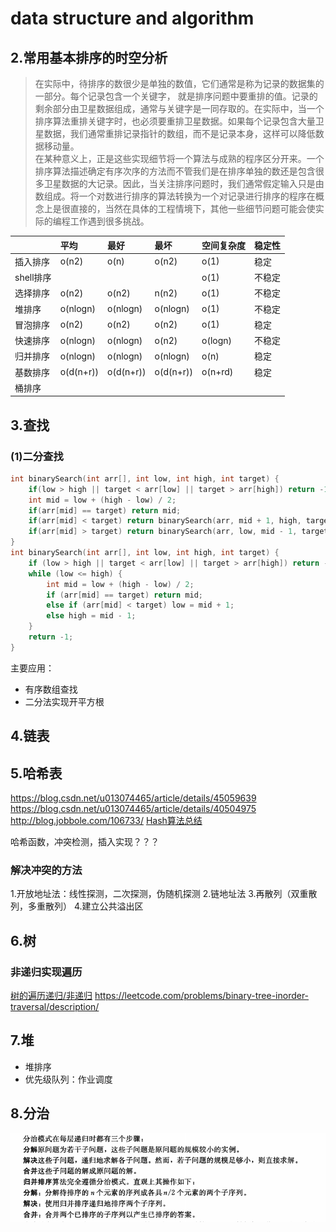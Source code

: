 # data structure and algorithm

## 2.常用基本排序的时空分析

> 在实际中，待排序的数很少是单独的数值，它们通常是称为记录的数据集的一部分。每个记录包含一个关键字， 就是排序问题中要重排的值。记录的剩余部分由卫星数据组成，通常与关键字是一同存取的。在实际中，当一个排序算法重排关键字时，也必须要重排卫星数据。如果每个记录包含大量卫星数据，我们通常重排记录指针的数组，而不是记录本身，这样可以降低数据移动量。  
> 在某种意义上，正是这些实现细节将一个算法与成熟的程序区分开来。一个排序算法描述确定有序次序的方法而不管我们是在排序单独的数还是包含很多卫星数据的大记录。因此，当关注排序问题时，我们通常假定输入只是由数组成。将一个对数进行排序的算法转换为一个对记录进行排序的程序在概念上是很直接的，当然在具体的工程情境下，其他一些细节问题可能会使实际的编程工作遇到很多挑战。

|         | 平均   | 最好  | 最坏  | 空间复杂度  |  稳定性  |
| ---     | :---   | :--- | :--- | :---      | :---   |
| 插入排序 | o(n2)  | o(n) | o(n2) | o(1) | 稳定 |
| shell排序 |       |      |      | o(1) | 不稳定 |
| 选择排序 | o(n2) | o(n2) | n(n2) | o(1) | 不稳定 |
| 堆排序  | o(nlogn) | o(nlogn) | o(nlogn) | o(1) | 不稳定 |
| 冒泡排序 | o(n2) | o(n2) | o(n2) | o(1) | 稳定 |
| 快速排序 | o(nlogn) | o(nlogn) | o(n2) | o(logn) | 不稳定 |
| 归并排序 | o(nlogn) | o(nlogn) | o(nlogn) | o(n) | 稳定 |
| 基数排序 | o(d(n+r)) | o(d(n+r)) |o(d(n+r)) | o(n+rd) | 稳定 |
| 桶排序  |

## 3.查找

### (1)二分查找

```c++
int binarySearch(int arr[], int low, int high, int target) {
    if(low > high || target < arr[low] || target > arr[high]) return -1;
    int mid = low + (high - low) / 2;
    if(arr[mid] == target) return mid;
    if(arr[mid] < target) return binarySearch(arr, mid + 1, high, target);
    if(arr[mid] > target) return binarySearch(arr, low, mid - 1, target);
}
int binarySearch(int arr[], int low, int high, int target) {
    if (low > high || target < arr[low] || target > arr[high]) return -1;
    while (low <= high) {
        int mid = low + (high - low) / 2;
        if (arr[mid] == target) return mid;
        else if (arr[mid] < target) low = mid + 1;
        else high = mid - 1;
    }
    return -1;
}
```

主要应用：  

+ 有序数组查找
+ 二分法实现开平方根

## 4.链表

## 5.哈希表

<https://blog.csdn.net/u013074465/article/details/45059639>  
<https://blog.csdn.net/u013074465/article/details/40504975>
<http://blog.jobbole.com/106733/>
[Hash算法总结](https://www.jianshu.com/p/bf1d7eee28d0)

哈希函数，冲突检测，插入实现？？？

### 解决冲突的方法

1.开放地址法：线性探测，二次探测，伪随机探测
2.链地址法
3.再散列（双重散列，多重散列）
4.建立公共溢出区

## 6.树

### 非递归实现遍历

[树的遍历递归/非递归](https://www.cnblogs.com/dolphin0520/archive/2011/08/25/2153720.html)
<https://leetcode.com/problems/binary-tree-inorder-traversal/description/>

## 7.堆

+ 堆排序
+ 优先级队列：作业调度

## 8.分治

![分治思想](/rsc/分治.png)